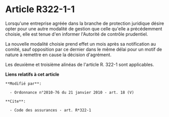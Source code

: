# Article R322-1-1

Lorsqu'une entreprise agréée dans la branche de protection juridique désire opter pour une autre modalité de gestion que
celle qu'elle a précédemment choisie, elle est tenue d'en informer l'Autorité de contrôle prudentiel.

La nouvelle modalité choisie prend effet un mois après sa notification au comité, sauf opposition par ce dernier dans le même
délai pour un motif de nature à remettre en cause la décision d'agrément.

Les deuxième et troisième alinéas de l'article R. 322-1 sont applicables.

**Liens relatifs à cet article**

	**Modifié par**:

	  - Ordonnance n°2010-76 du 21 janvier 2010 - art. 18 (V)

	**Cite**:

	  - Code des assurances - art. R*322-1
